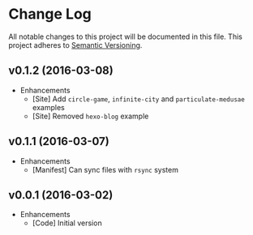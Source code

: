 # Change Log

All notable changes to this project will be documented in this file.
This project adheres to [Semantic Versioning](http://semver.org/).

## v0.1.2 (2016-03-08)

* Enhancements
  - [Site] Add `circle-game`, `infinite-city` and `particulate-medusae` examples
  - [Site] Removed `hexo-blog` example

## v0.1.1 (2016-03-07)

* Enhancements
  - [Manifest] Can sync files with `rsync` system

## v0.0.1 (2016-03-02)

* Enhancements
  - [Code] Initial version

